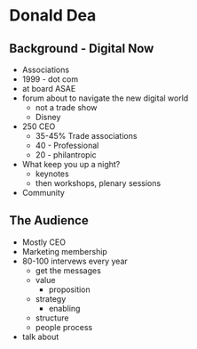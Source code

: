 # Donald Dea #

## Background - Digital Now ##

- Associations
- 1999 - dot com
- at board ASAE
- forum about to navigate the new digital world 
	- not a trade show
	- Disney
- 250 CEO
	- 35-45% Trade associations
	- 40 - Professional
	- 20 - philantropic
- What keep you up a night?
	- keynotes
	- then workshops, plenary sessions
- Community 

## The Audience ##

- Mostly CEO
- Marketing membership
- 80-100 intervews every year
	- get the messages 
	- value
		- proposition
	- strategy
		- enabling
	- structure
	- 	people process
- talk about 